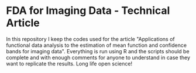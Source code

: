 # FDA for Imaging Data - Technical Article
 In this repository I keep the codes used for the article "Applications of functional data analysis to the estimation of mean function and confidence bands for imaging data". Everything is run using R and the scripts should be complete and with enough comments for anyone to understand in case they want to replicate the results. Long life open science!
